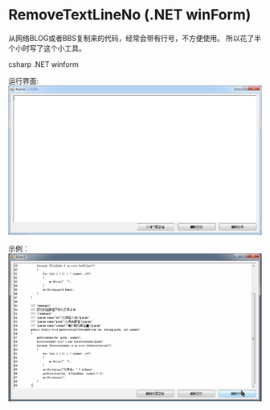 # RemoveTextLineNo (.NET winForm)

从网络BLOG或者BBS复制来的代码，经常会带有行号，不方便使用。
所以花了半个小时写了这个小工具。

csharp .NET winform 

运行界面:
![界面](/README/gui.png)


示例：
![demo](/README/demo.gif)

